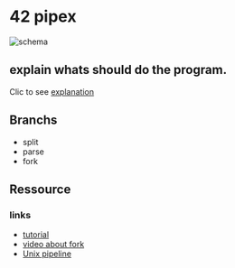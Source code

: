 # 42 pipex

![schema](https://upload.wikimedia.org/wikipedia/commons/f/f6/Pipeline.svg)

## explain whats should do the program.

Clic to see [explanation](./Assets/readme/explain.md)

## Branchs

* split
* parse
* fork

## Ressource

### links

* [tutorial](https://csnotes.medium.com/pipex-tutorial-42-project-4469f5dd5901)
* [video about fork](https://www.youtube.com/watch?v=cex9XrZCU14)
* [Unix pipeline](https://en.wikipedia.org/wiki/Pipeline_(Unix))
